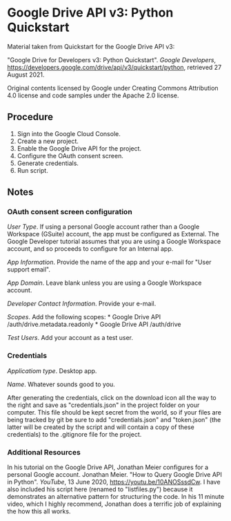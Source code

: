 # Google Drive API v3: Python Quickstart
Material taken from Quickstart for the Google Drive API v3:

"Google Drive for Developers v3: Python Quickstart". _Google Developers_,
https://developers.google.com/drive/api/v3/quickstart/python, retrieved 27
August 2021.

Original contents licensed by Google under Creating Commons Attribution
4.0 license and code samples under the Apache 2.0 license.

## Procedure

1. Sign into the Google Cloud Console.
2. Create a new project.
3. Enable the Google Drive API for the project.
4. Configure the OAuth consent screen.
5. Generate credentials.
6. Run script.

## Notes

### OAuth consent screen configuration

_User Type_. If using a personal Google account rather than a Google Workspace (GSuite) account, the app must be configured as External. The Google Developer tutorial assumes that you are using a Google Workspace account, and so proceeds to configure for an Internal app.

_App Information_. Provide the name of the app and your e-mail for "User support email".

_App Domain_. Leave blank unless you are using a Google Workspace account.

_Developer Contact Information_. Provide your e-mail.

_Scopes_. Add the following scopes:
    * Google Drive API /auth/drive.metadata.readonly
    * Google Drive API /auth/drive

_Test Users_. Add your account as a test user.

### Credentials

_Applicatiom type_. Desktop app.

_Name_. Whatever sounds good to you.

After generating the credentials, click on the download icon all the way to the right and save as "credentials.json" in the project folder on your computer. This file should be kept secret from the world, so if your files are being tracked by git be sure to add "credentials.json" and "token.json" (the latter will be created by the script and will contain a copy of these credentials) to the .gitignore file for the project.

### Additional Resources

In his tutorial on the Google Drive API, Jonathan Meier configures for a personal Google account. Jonathan Meier. "How to Query Google Drive API in Python". _YouTube_, 13 June 2020, https://youtu.be/10ANOSssdCw. I have also included his script here (renamed to "listfiles.py") because it demonstrates an alternative pattern for structuring the code. In his 11 minute video, which I highly recommend, Jonathan does a terrific job of explaining the how this all works.
